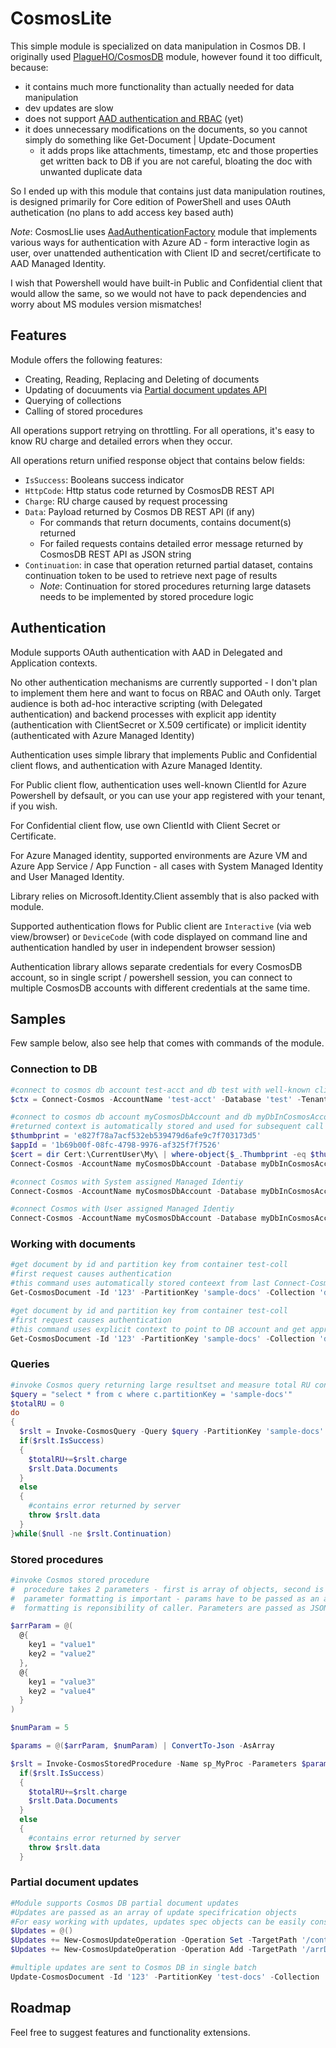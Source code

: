 # CosmosLite
This simple module is specialized on data manipulation in Cosmos DB. I originally used [PlagueHO/CosmosDB](https://github.com/PlagueHO/CosmosDB) module, however found it too difficult, because:
- it contains much more functionality than actually needed for data manipulation
- dev updates are slow
- does not support [AAD authentication and RBAC](https://docs.microsoft.com/en-us/azure/cosmos-db/how-to-setup-rbac) (yet)
- it does unnecessary modifications on the documents, so you cannot simply do something like Get-Document | Update-Document
  - it adds props like attachments, timestamp, etc and those properties get written back to DB if you are not careful, bloating the doc with unwanted duplicate data

So I ended up with this module that contains just data manipulation routines, is designed primarily for Core edition of PowerShell and uses OAuth authetication (no plans to add access key based auth)

*Note*: CosmosLIie uses [AadAuthenticationFactory](https://github.com/GreyCorbel/AadAuthenticationFactory) module that implements various ways for authentication with Azure AD - form interactive login as user, over unattended authentication with Client ID and secret/certificate to AAD Managed Identity.

I wish that Powershell would have built-in Public and Confidential client that would allow the same, so we would not have to pack dependencies and worry about MS modules version mismatches!

## Features
Module offers the following features:
- Creating, Reading, Replacing and Deleting of documents
- Updating of docuuments via [Partial document updates API](https://docs.microsoft.com/en-us/azure/cosmos-db/partial-document-update)
- Querying of collections
- Calling of stored procedures

All operations support retrying on throttling. For all operations, it's easy to know RU charge and detailed errors when they occur.

All operations return unified response object that contains below fields:
- `IsSuccess`: Booleans success indicator
- `HttpCode`: Http status code returned by CosmosDB REST API
- `Charge`: RU charge caused by request processing
- `Data`: Payload returned by Cosmos DB REST API (if any)
  - For commands that return documents, contains document(s) returned
  - For failed requests contains detailed error message returned by CosmosDB REST API as JSON string
- `Continuation`: in case that operation returned partial dataset, contains continuation token to be used to retrieve next page of results
  - *Note*: Continuation for stored procedures returning large datasets needs to be implemented by stored procedure logic

## Authentication
Module supports OAuth authentication with AAD in Delegated and Application contexts.

No other authentication mechanisms are currently supported - I don't plan to implement them here and want to focus on RBAC and OAuth only. Target audience is both ad-hoc interactive scripting (with Delegated authentication) and backend processes with explicit app identity (authentication with ClientSecret or X.509 certificate) or implicit identity (authenticated with Azure Managed Identity)

Authentication uses simple library that implements Public and Confidential client flows, and authentication with Azure Managed Identity.

For Public client flow, authentication uses well-known ClientId for Azure Powershell by defsault, or you can use your app registered with your tenant, if you wish.

For Confidential client flow, use own ClientId with Client Secret or Certificate.

For Azure Managed identity, supported environments are Azure VM and Azure App Service / App Function - all cases with System Managed Identity and User Managed Identity.

Library relies on Microsoft.Identity.Client assembly that is also packed with module. 

Supported authentication flows for Public client are `Interactive` (via web view/browser) or `DeviceCode` (with code displayed on command line and authentication handled by user in independent browser session)

Authentication library allows separate credentials for every CosmosDB account, so in single script / powershell session, you can connect to multiple CosmosDB accounts with different credentials at the same time.

## Samples
Few sample below, also see help that comes with commands of the module.

### Connection to DB
```powershell
#connect to cosmos db account test-acct and db test with well-known clientId for Azure PowerShell (1950a258-227b-4e31-a9cf-717495945fc2)
$ctx = Connect-Cosmos -AccountName 'test-acct' -Database 'test' -TenantId 'mydomain.com' -AuthMode Interactive

#connect to cosmos db account myCosmosDbAccount and db myDbInCosmosAccount with appID and certificate
#returned context is automatically stored and used for subsequent call of other commands
$thumbprint = 'e827f78a7acf532eb539479d6afe9c7f703173d5'
$appId = '1b69b00f-08fc-4798-9976-af325f7f7526'
$cert = dir Cert:\CurrentUser\My\ | where-object{$_.Thumbprint -eq $thumbprint}
Connect-Cosmos -AccountName myCosmosDbAccount -Database myDbInCosmosAccount -TenantId mycompany.com -ClientId $appId -X509Certificate $cert

#connect Cosmos with System assigned Managed Identiy
Connect-Cosmos -AccountName myCosmosDbAccount -Database myDbInCosmosAccount -UseManagedIdentity

#connect Cosmos with User assigned Managed Identiy
Connect-Cosmos -AccountName myCosmosDbAccount -Database myDbInCosmosAccount -ClientId '3a174b1e-7b2a-4f21-a326-90365ff741cf' -UseManagedIdentity
```
### Working with documents

```powershell
#get document by id and partition key from container test-coll
#first request causes authentication
#this command uses automatically stored conteext from last Connect-Cosmos command
Get-CosmosDocument -Id '123' -PartitionKey 'sample-docs' -Collection 'docs'

#get document by id and partition key from container test-coll
#first request causes authentication
#this command uses explicit context to point to DB account and get appropriate credentials
Get-CosmosDocument -Id '123' -PartitionKey 'sample-docs' -Collection 'docs' -Context $ctx
```
### Queries

```powershell
#invoke Cosmos query returning large resultset and measure total RU consumption
$query = "select * from c where c.partitionKey = 'sample-docs'"
$totalRU = 0
do
{
  $rslt = Invoke-CosmosQuery -Query $query -PartitionKey 'sample-docs' -ContinuationToken $rslt.Continuation
  if($rslt.IsSuccess)
  {
    $totalRU+=$rslt.charge
    $rslt.Data.Documents
  }
  else
  {
    #contains error returned by server
    throw $rslt.data
  }
}while($null -ne $rslt.Continuation)

```
### Stored procedures

```powershell
#invoke Cosmos stored procedure
#  procedure takes 2 parameters - first is array of objects, second is a number
#  parameter formatting is important - params have to be passed as an array with # of members same as # of parameters of procedure
#  formatting is reponsibility of caller. Parameters are passed as JSON string representing properly formatted parameters

$arrParam = @(
  @{
    key1 = "value1"
    key2 = "value2"
  },
  @{
    key1 = "value3"
    key2 = "value4"
  }
)

$numParam = 5

$params = @($arrParam, $numParam) | ConvertTo-Json -AsArray

$rslt = Invoke-CosmosStoredProcedure -Name sp_MyProc -Parameters $params -Collection myCollection -PartitionKey myPK
  if($rslt.IsSuccess)
  {
    $totalRU+=$rslt.charge
    $rslt.Data.Documents
  }
  else
  {
    #contains error returned by server
    throw $rslt.data
  }

```

### Partial document updates

```powershell
#Module supports Cosmos DB partial document updates
#Updates are passed as an array of update specifrication objects
#For easy working with updates, updates spec objects can be easily constructed by New-CosmosUpdateOperation command
$Updates = @()
$Updates += New-CosmosUpdateOperation -Operation Set -TargetPath '/content' -value 'This is new data for propery content'
$Updates += New-CosmosUpdateOperation -Operation Add -TargetPath '/arrData/-' -value 'New value to be appended to the end of array data'

#multiple updates are sent to Cosmos DB in single batch
Update-CosmosDocument -Id '123' -PartitionKey 'test-docs' -Collection 'docs' -Updates $Updates

```


## Roadmap
Feel free to suggest features and functionality extensions.